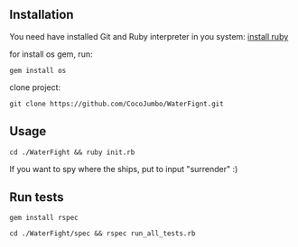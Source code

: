 Installation
-----------
You need have installed Git and Ruby interpreter in you system:
[install ruby](https://www.ruby-lang.org/en/documentation/installation/)

for install os gem, run:

```
gem install os
```

clone project:

```
git clone https://github.com/CocoJumbo/WaterFignt.git
```

Usage
-----------
```
cd ./WaterFight && ruby init.rb
```
If you want to spy where the ships, put to input "surrender" :)

Run tests
-----------
```
gem install rspec
```
```
cd ./WaterFight/spec && rspec run_all_tests.rb
```
